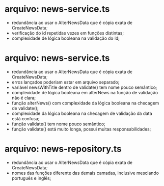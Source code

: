 # arquivo: news-service.ts
- redundância ao usar o AlterNewsData que é cópia exata de CreateNewsData;
- verificação do id repetidas vezes em funções distintas;
- complexidade de lógica booleana na validação do Id;

# arquivo: news-service.ts
- redundância ao usar o AlterNewsData que é cópia exata de CreateNewsData;
- erros lançados poderiam estar em arquivo separado;
- variável newsWithTitle dentro de validate() tem nome pouco semântico;
- complexidade de lógica booleana em alterNews na função de validação não é clara;
- função alterNews() com complexidade da lógica booleana na checagem de validate();
- complexidade da lógica booleana na checagem de validação da data está confusa;
- função validate() tem nome pouco semântico;
- função validate() está muito longa, possui muitas responsabilidades;

# arquivo: news-repository.ts
- redundância ao usar o AlterNewsData que é cópia exata de CreateNewsData;
- nomes das funções diferente das demais camadas, inclusive mesclando português e inglês;
